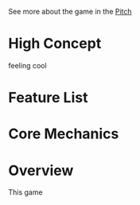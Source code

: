 See more about the game in the [Pitch](<./Pitch.md>)

# High Concept
feeling cool

# Feature List

# Core Mechanics

# Overview

This game
